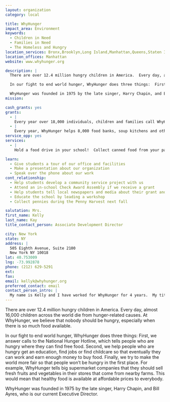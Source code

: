 ```yaml
---
layout: organization
category: local

title: WhyHunger
impact_area: Environment
keywords: 
  - Children in Need
  - Families in Need
  - The Homeless and Hungry
location_services: Bronx,Brooklyn,Long Island,Manhattan,Queens,Staten Island,Greater New York,Outside NYC
location_offices: Manhattan
website: www.whyhunger.org

description: |
  There are over 12.4 million hungry children in America.  Every day, almost 16,000 children across the world die from hunger-related causes.  At WhyHunger, we believe that nobody should be hungry, especially when there is so much food available.  

  In our fight to end world hunger, WhyHunger does three things:  First, we answer calls to the National Hunger Hotline, which tells people who are hungry where they can find free food.  Second, we help people who are hungry get an education, find jobs or find childcare so that eventually they can work and earn enough money to buy food.  Finally, we try to make the world more fair so that people won’t be hungry in the first place.  For example, WhyHunger tells big supermarket companies that they should sell fresh fruits and vegetables in their stores that come from nearby farms.  This would mean that healthy food is available at affordable prices to everybody.   

  WhyHunger was founded in 1975 by the late singer, Harry Chapin, and Bill Ayres, who is our current Executive Director.
mission: 

cash_grants: yes
grants: 
  - |
    Every year over 18,000 individuals, children and families call WhyHunger’s National Hunger Hotline looking for food and other services in their neighborhoods.  It costs WhyHunger $20 to answer one phone call.  A grant of $100 would allow WhyHunger to answer 5 phone calls in one year; a grant of $500 would allow WhyHunger to answer 25 calls; and a grant of $1,000 would allow WhyHunger to answer 50 calls.
  - |
    Every year, WhyHunger helps 8,000 food banks, soup kitchens and other organizations to provide better services to people that are hungry.  WhyHunger helps by giving information, organizing events and connecting organizations to funding.  It costs $30 for WhyHunger to provide this services to one organization.  A grant of $300 would help WhyHunger provide support to 10 organizations in the United States.
service_opp: yes
services: 
  - |
    Hold a food drive in your school!  Collect canned food from your parents, friends, teachers and local business owners.  WhyHunger will help you find a food bank or soup kitchen close to your school and you can deliver the food to it yourself.

learn: 
  - Give students a tour of our office and facilities
  - Make a presentation about our organization
  - Speak over the phone about our work
cont_relationship: 
  - Help students develop a community service project with us
  - Attend an in-school Check Award Assembly if we receive a grant
  - Help students tell local newspapers and media about their grant and/or project with us
  - Educate the school by leading a workshop
  - Collect pennies during the Penny Harvest next fall

salutation: Mrs.
first_name: Kelly
last_name: Kay
title_contact_person: Associate Development Director

city: New York
state: NY
address: |
  505 Eighth Avenue, Suite 2100  
  New York NY 10018
lat: 40.753009
lng: -73.992878
phone: (212) 629-5291
ext: 
fax: 
email: kellyk@whyhunger.org
preferred_contact: email
contact_person_intro: |
  My name is Kelly and I have worked for WhyHunger for 4 years.  My title is Development Director – that means that I am responsible for spreading the word about WhyHunger, raising money to help end hunger and poverty in the United States and around the world.  I am really excited to work with Penny Harvest schools this year because I used to work as a teacher in NYC public schools and miss working with kids!
---
```

There are over 12.4 million hungry children in America.  Every day, almost 16,000 children across the world die from hunger-related causes.  At WhyHunger, we believe that nobody should be hungry, especially when there is so much food available.  

In our fight to end world hunger, WhyHunger does three things:  First, we answer calls to the National Hunger Hotline, which tells people who are hungry where they can find free food.  Second, we help people who are hungry get an education, find jobs or find childcare so that eventually they can work and earn enough money to buy food.  Finally, we try to make the world more fair so that people won’t be hungry in the first place.  For example, WhyHunger tells big supermarket companies that they should sell fresh fruits and vegetables in their stores that come from nearby farms.  This would mean that healthy food is available at affordable prices to everybody.   

WhyHunger was founded in 1975 by the late singer, Harry Chapin, and Bill Ayres, who is our current Executive Director.